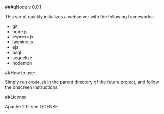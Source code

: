 ###qNode v 0.0.1

This script quickly initializes a webserver with the following frameworks:
- git
- node.js
- express.js
- jasmine.js
- ejs
- psql
- sequelize
- nodemon


##How to use:

Simply run `qNode.sh` in the parent directory of the future project, and follow
the onscreen instructions.`


##License

Apache 2.0, see LICENSE
